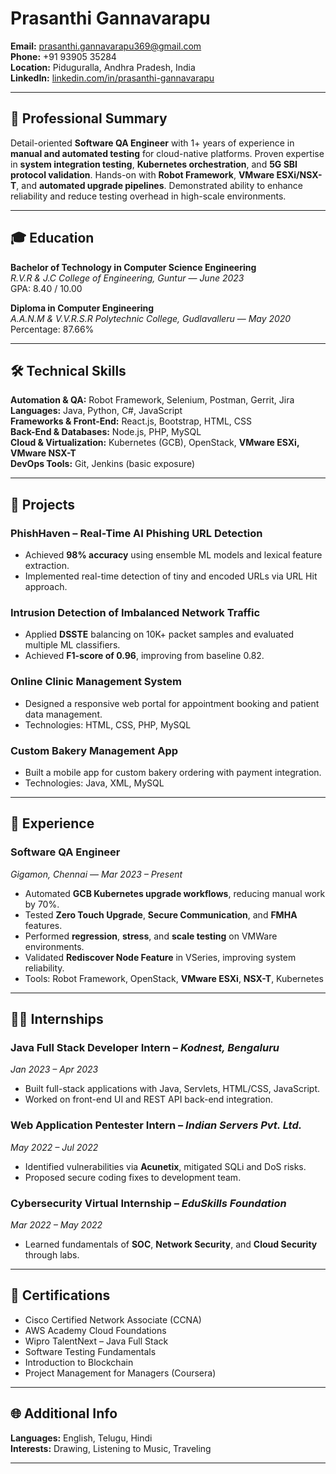 # Prasanthi Gannavarapu

**Email:** [prasanthi.gannavarapu369@gmail.com](mailto:prasanthi.gannavarapu369@gmail.com)  
**Phone:** +91 93905 35284  
**Location:** Piduguralla, Andhra Pradesh, India  
**LinkedIn:** [linkedin.com/in/prasanthi-gannavarapu](https://www.linkedin.com/in/prasanthi-gannavarapu)  

---

## 🧠 Professional Summary

Detail-oriented **Software QA Engineer** with 1+ years of experience in **manual and automated testing** for cloud-native platforms. Proven expertise in **system integration testing**, **Kubernetes orchestration**, and **5G SBI protocol validation**. Hands-on with **Robot Framework**, **VMware ESXi/NSX-T**, and **automated upgrade pipelines**. Demonstrated ability to enhance reliability and reduce testing overhead in high-scale environments.

---

## 🎓 Education

**Bachelor of Technology in Computer Science Engineering**  
*R.V.R & J.C College of Engineering, Guntur* — *June 2023*  
GPA: 8.40 / 10.00

**Diploma in Computer Engineering**  
*A.A.N.M & V.V.R.S.R Polytechnic College, Gudlavalleru* — *May 2020*  
Percentage: 87.66%

---

## 🛠 Technical Skills

**Automation & QA:** Robot Framework, Selenium, Postman, Gerrit, Jira  
**Languages:** Java, Python, C#, JavaScript  
**Frameworks & Front-End:** React.js, Bootstrap, HTML, CSS  
**Back-End & Databases:** Node.js, PHP, MySQL  
**Cloud & Virtualization:** Kubernetes (GCB), OpenStack, **VMware ESXi, VMware NSX-T**  
**DevOps Tools:** Git, Jenkins (basic exposure)

---

## 🚀 Projects

### **PhishHaven – Real-Time AI Phishing URL Detection**
- Achieved **98% accuracy** using ensemble ML models and lexical feature extraction.
- Implemented real-time detection of tiny and encoded URLs via URL Hit approach.

### **Intrusion Detection of Imbalanced Network Traffic**
- Applied **DSSTE** balancing on 10K+ packet samples and evaluated multiple ML classifiers.
- Achieved **F1-score of 0.96**, improving from baseline 0.82.

### **Online Clinic Management System**
- Designed a responsive web portal for appointment booking and patient data management.
- Technologies: HTML, CSS, PHP, MySQL

### **Custom Bakery Management App**
- Built a mobile app for custom bakery ordering with payment integration.
- Technologies: Java, XML, MySQL

---

## 💼 Experience

### **Software QA Engineer**  
*Gigamon, Chennai* — *Mar 2023 – Present*  
- Automated **GCB Kubernetes upgrade workflows**, reducing manual work by 70%.  
- Tested **Zero Touch Upgrade**, **Secure Communication**, and **FMHA** features.  
- Performed **regression**, **stress**, and **scale testing** on VMWare environments.  
- Validated **Rediscover Node Feature** in VSeries, improving system reliability.  
- Tools: Robot Framework, OpenStack, **VMware ESXi**, **NSX-T**, Kubernetes

---

## 🧑‍💻 Internships

### **Java Full Stack Developer Intern** – *Kodnest, Bengaluru*  
*Jan 2023 – Apr 2023*  
- Built full-stack applications with Java, Servlets, HTML/CSS, JavaScript.  
- Worked on front-end UI and REST API back-end integration.

### **Web Application Pentester Intern** – *Indian Servers Pvt. Ltd.*  
*May 2022 – Jul 2022*  
- Identified vulnerabilities via **Acunetix**, mitigated SQLi and DoS risks.  
- Proposed secure coding fixes to development team.

### **Cybersecurity Virtual Internship** – *EduSkills Foundation*  
*Mar 2022 – May 2022*  
- Learned fundamentals of **SOC**, **Network Security**, and **Cloud Security** through labs.

---

## 📜 Certifications

- Cisco Certified Network Associate (CCNA)  
- AWS Academy Cloud Foundations  
- Wipro TalentNext – Java Full Stack  
- Software Testing Fundamentals  
- Introduction to Blockchain  
- Project Management for Managers (Coursera)

---

## 🌐 Additional Info

**Languages:** English, Telugu, Hindi  
**Interests:** Drawing, Listening to Music, Traveling  

---

